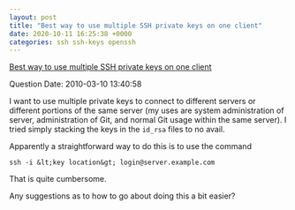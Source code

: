 ```yaml
---
layout: post
title: "Best way to use multiple SSH private keys on one client"
date: 2020-10-11 16:25:38 +0000
categories: ssh ssh-keys openssh
---
```


[Best way to use multiple SSH private keys on one client](https://stackoverflow.com/questions/2419566/best-way-to-use-multiple-ssh-private-keys-on-one-client)

Question Date: 2010-03-10 13:40:58

I want to use multiple private keys to connect to different servers or different portions of the same server (my uses are system administration of server, administration of Git, and normal Git usage within the same server). I tried simply stacking the keys in the `id_rsa` files to no avail.

Apparently a straightforward way to do this is to use the command 
      
    ssh -i &lt;key location&gt; login@server.example.com 

That is quite cumbersome.

Any suggestions as to how to go about doing this a bit easier?


